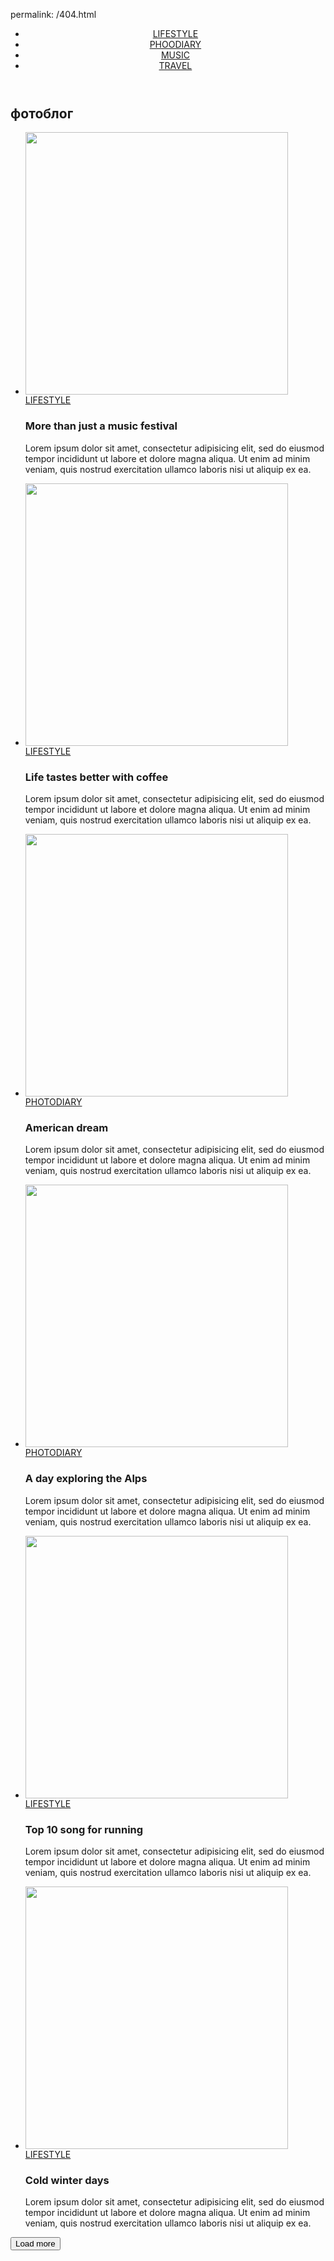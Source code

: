 permalink: /404.html
<!DOCTYPE html>
<html lang="en">

<head>
    <meta charset="UTF-8">
    <meta name="viewport" content="width=device-width, initial-scale=1.0">
    <title>Document</title>
</head>

<body>
    <header>
        <nav>
            <ul>
                <li><a href="/">LIFESTYLE</a></li>
                <li><a href="/">PHOODIARY</a></li>
                <li><a href="/">MUSIC</a></li>
                <li><a href="/">TRAVEL</a></li>
            </ul>
        </nav>
    </header>
    <main>
        <!-- ajnj,kji -->
        <section>
            <h2>фотоблог</h2>
            <ul>
                <li><img src="./img/ehjr1.jpg" alt="" width="420">
                    <a href="/">LIFESTYLE</a>
                    <h3>More than just a music festival</h3>
                    <p>Lorem ipsum dolor sit amet, consectetur adipisicing elit, sed do eiusmod tempor incididunt ut
                        labore et dolore magna
                        aliqua. Ut enim ad minim veniam, quis nostrud exercitation ullamco laboris nisi ut aliquip ex
                        ea.</p>
                </li>
                <li><img src="./img/ehjr2.jpg" alt="" width="420">
                    <a href="/">LIFESTYLE</a>
                    <h3>Life tastes better with coffee</h3>
                    <p>Lorem ipsum dolor sit amet, consectetur adipisicing elit, sed do eiusmod tempor incididunt ut
                        labore et dolore magna aliqua. Ut enim ad minim veniam, quis nostrud exercitation ullamco
                        laboris nisi ut aliquip ex ea.</p>
                </li>
                <li><img src="./img/ehjr3.jpg" alt="" width="420">
                    <a href="/">PHOTODIARY</a>
                    <h3>American dream</h3>
                    <p>Lorem ipsum dolor sit amet, consectetur adipisicing elit, sed do eiusmod tempor incididunt ut
                        labore et dolore magna aliqua. Ut enim ad minim veniam, quis nostrud exercitation ullamco
                        laboris nisi ut aliquip ex ea.</p>
                </li>
                <li><img src="./img/ehjr4.jpg" alt="" width="420">
                    <a href="/">PHOTODIARY</a>
                    <h3>A day exploring the Alps</h3>
                    <p>Lorem ipsum dolor sit amet, consectetur adipisicing elit, sed do eiusmod tempor incididunt ut
                        labore et dolore magna aliqua. Ut enim ad minim veniam, quis nostrud exercitation ullamco
                        laboris nisi ut aliquip ex ea.</p>
                </li>
                <li><img src="./img/ehjr5.jpg" alt="" width="420">
                    <a href="/">LIFESTYLE</a>
                    <h3>Top 10 song for running</h3>
                    <p>Lorem ipsum dolor sit amet, consectetur adipisicing elit, sed do eiusmod tempor incididunt ut
                        labore et dolore magna aliqua. Ut enim ad minim veniam, quis nostrud exercitation ullamco
                        laboris nisi ut aliquip ex ea.</p>
                </li>
                <li><img src="./img/ehjr6.jpg" alt="" width="420">
                    <a href="/">LIFESTYLE</a>
                    <h3>Cold winter days</h3>
                    <p>Lorem ipsum dolor sit amet, consectetur adipisicing elit, sed do eiusmod tempor incididunt ut
                        labore et dolore magna aliqua. Ut enim ad minim veniam, quis nostrud exercitation ullamco
                        laboris nisi ut aliquip ex ea.</p>
                </li>
            </ul>
            <button type="button">Load more</button>
        </section>
    </main>
</body>

</html>

